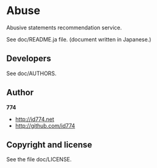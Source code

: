 Abuse
=====

Abusive statements recommendation service.

See doc/README.ja file.
(document written in Japanese.)


Developers
----------

See doc/AUTHORS.


Author
------

**774**

+ http://id774.net
+ http://github.com/id774


Copyright and license
---------------------

See the file doc/LICENSE.

